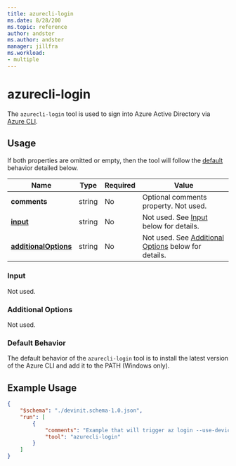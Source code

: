 ```yaml
---
title: azurecli-login
ms.date: 8/28/200
ms.topic: reference
author: andster
ms.author: andster
manager: jillfra
ms.workload:
- multiple
---
```

# azurecli-login

The `azurecli-login` tool is used to sign into Azure Active Directory via [Azure CLI](https://docs.microsoft.com/en-us/cli/azure/authenticate-azure-cli?view=azure-cli-latest).

## Usage

If both  properties are omitted or empty, then the tool will follow the [default](#default) behavior detailed below.

| Name                                             | Type   | Required | Value                                                                          |
|--------------------------------------------------|--------|----------|--------------------------------------------------------------------------------|
| **comments**                                     | string | No       | Optional comments property. Not used.                                          |
| [**input**](#input)                              | string | No       | Not used. See [Input](#input) below for details.                               |
| [**additionalOptions**](#Additional-Options)     | string | No       | Not used. See [Additional Options](#Additional-Options) below for details.     |

### Input

Not used.

### Additional Options

Not used.

### Default Behavior

The default behavior of the `azurecli-login` tool is to install the latest version of the Azure CLI and add it to the PATH (Windows only).

## Example Usage

```json
{
    "$schema": "./devinit.schema-1.0.json",
    "run": [
        {
            "comments": "Example that will trigger az login --use-device-code behavior.",
            "tool": "azurecli-login"
        }
    ]
}
```
